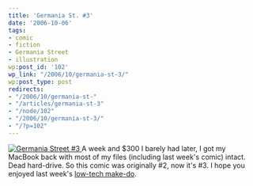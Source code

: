 ```yaml
---
title: 'Germania St. #3'
date: '2006-10-06'
tags:
- comic
- fiction
- Germania Street
- illustration
wp:post_id: '102'
wp_link: "/2006/10/germania-st-3/"
wp:post_type: post
redirects:
- "/2006/10/germania-st-"
- "/articles/germania-st-3"
- "/node/102"
- "/2006/10/germania-st-3/"
- "/?p=102"
---
```


[ ![Germania Street #3](http://static.flickr.com/94/262429565_e6ebef1737_o.jpg) ](http://www.flickr.com/photos/bensheldon/262429565/ "Photo Sharing")
A week and $300 I barely had later, I got my MacBook back with most of my files (including last week's comic) intact. Dead hard-drive. So this comic was originally #2, now it's #3. I hope you enjoyed last week's [low-tech make-do](/node/100).
